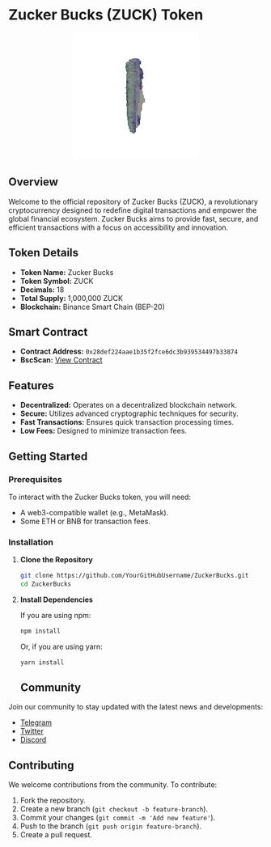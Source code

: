 # Zucker Bucks (ZUCK) Token


<div align="center">
  <img src="Banner.gif" alt="Banner Image" />
</div>

## Overview

Welcome to the official repository of Zucker Bucks (ZUCK), a revolutionary cryptocurrency designed to redefine digital transactions and empower the global financial ecosystem. Zucker Bucks aims to provide fast, secure, and efficient transactions with a focus on accessibility and innovation.

## Token Details

- **Token Name:** Zucker Bucks
- **Token Symbol:** ZUCK
- **Decimals:** 18
- **Total Supply:** 1,000,000 ZUCK
- **Blockchain:** Binance Smart Chain (BEP-20)

## Smart Contract

- **Contract Address:** `0x28def224aae1b35f2fce6dc3b939534497b33874`
- **BscScan:** [View Contract](https://bscscan.com/address/0x28def224aae1b35f2fce6dc3b939534497b33874)

## Features

- **Decentralized:** Operates on a decentralized blockchain network.
- **Secure:** Utilizes advanced cryptographic techniques for security.
- **Fast Transactions:** Ensures quick transaction processing times.
- **Low Fees:** Designed to minimize transaction fees.

## Getting Started

### Prerequisites

To interact with the Zucker Bucks token, you will need:

- A web3-compatible wallet (e.g., MetaMask).
- Some ETH or BNB for transaction fees.

### Installation

1. **Clone the Repository**

   ```bash
   git clone https://github.com/YourGitHubUsername/ZuckerBucks.git
   cd ZuckerBucks
2. **Install Dependencies**

   If you are using npm:

   ```bash
   npm install
   ```

   Or, if you are using yarn:

   ```bash
   yarn install
   ```
   ## Community

Join our community to stay updated with the latest news and developments:


- [Telegram](http://t.me/zuckerbuckstoken)
- [Twitter](http://twitter.com/ZuckerBuckss)
- [Discord](http://discord.gg/yourdiscordserver)

## Contributing

We welcome contributions from the community. To contribute:

1. Fork the repository.
2. Create a new branch (`git checkout -b feature-branch`).
3. Commit your changes (`git commit -m 'Add new feature'`).
4. Push to the branch (`git push origin feature-branch`).
5. Create a pull request.
